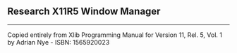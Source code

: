 ## Research X11R5 Window Manager
---
Copied entirely from Xlib Programming Manual for Version 11, Rel. 5, Vol. 1
by Adrian Nye   -   ISBN: 1565920023